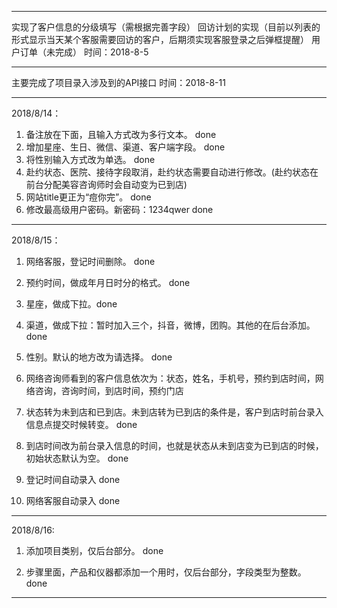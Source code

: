 ******************************************************************************************************
实现了客户信息的分级填写（需根据完善字段）
回访计划的实现（目前以列表的形式显示当天某个客服需要回访的客户，后期须实现客服登录之后弹框提醒）
用户订单（未完成）
时间：2018-8-5

******************************************************************************************************
主要完成了项目录入涉及到的API接口
时间：2018-8-11

******************************************************************************************************
2018/8/14：

1. 备注放在下面，且输入方式改为多行文本。 		done
2. 增加星座、生日、微信、渠道、客户端字段。           done
3. 将性别输入方式改为单选。				done
4. 赴约状态、医院、接待字段取消，赴约状态需要自动进行修改。(赴约状态在前台分配美容咨询师时会自动变为已到店)
5. 网站title更正为“痘你完”。				done
6. 修改最高级用户密码。新密码：1234qwer		 done

******************************************************************************************************
2018/8/15：

1. 网络客服，登记时间删除。 done

2. 预约时间，做成年月日时分的格式。	done

3. 星座，做成下拉。done

4. 渠道，做成下拉：暂时加入三个，抖音，微博，团购。其他的在后台添加。 done

5. 性别。默认的地方改为请选择。 done

6. 网络咨询师看到的客户信息依次为：状态，姓名，手机号，预约到店时间，网络咨询，咨询时间，到店时间，预约门店

7. 状态转为未到店和已到店。未到店转为已到店的条件是，客户到店时前台录入信息点提交时候转变。 done

8. 到店时间改为前台录入信息的时间，也就是状态从未到店变为已到店的时候，初始状态默认为空。 done

9. 登记时间自动录入 done

10. 网络客服自动录入 done

******************************************************************************************************
2018/8/16:

1. 添加项目类别，仅后台部分。   done

2. 步骤里面，产品和仪器都添加一个用时，仅后台部分，字段类型为整数。 done

******************************************************************************************************


